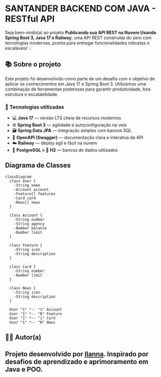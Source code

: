 # SANTANDER BACKEND COM JAVA - RESTful API

Seja bem-vindo(a) ao projeto **Publicando sua API REST na Nuvem Usando Spring Boot 3, Java 17 e Railway**, uma API REST construída do zero com tecnologias modernas, pronta para entregar funcionalidades robustas e escaláveis! 💡

## 📚 Sobre o projeto

Este projeto foi desenvolvido como parte de um desafio com o objetivo de aplicar os conhecimentos em Java 17 e Spring Boot 3. Utilizamos uma combinação de ferramentas poderosas para garantir produtividade, boa estrutura e escalabilidade.

### 🧩 Tecnologias utilizadas

- 💻 **Java 17** — versão LTS cheia de recursos modernos
- ⚙️ **Spring Boot 3** — agilidade e autoconfiguração na veia
- 🗃️ **Spring Data JPA** — integração simples com bancos SQL
- 📑 **OpenAPI (Swagger)** — documentação clara e interativa da API
- ☁️ **Railway** — deploy ágil e fácil na nuvem
- 🐘 **PostgreSQL** e 🧪 **H2** — bancos de dados utilizados

## Diagrama de Classes

```mermaid
classDiagram
  class User {
    -String name
    -Account account
    -Feature[] features
    -Card card
    -News[] news
  }

  class Account {
    -String number
    -String agency
    -Number balance
    -Number limit
  }

  class Feature {
    -String icon
    -String description
  }

  class Card {
    -String number
    -Number limit
  }

  class News {
    -String icon
    -String description
  }

  User "1" *-- "1" Account
  User "1" *-- "N" Feature
  User "1" *-- "1" Card
  User "1" *-- "N" News
```

## 🧑‍💻 Autor(a)

Projeto desenvolvido por [Ilanna](https://github.com/ilannakarla).
Inspirado por desafios de aprendizado e aprimoramento em Java e POO.
---
